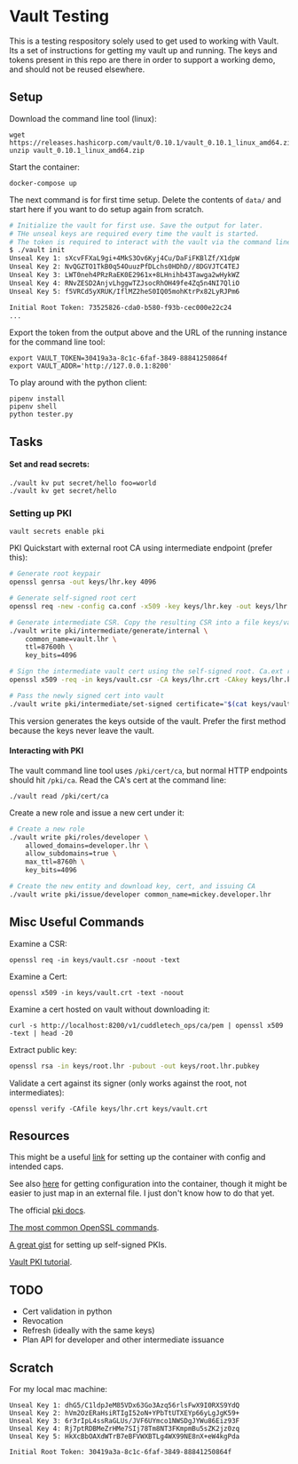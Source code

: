 # Vault Testing

This is a testing respository solely used to get used to working with Vault. Its a set of instructions for getting my vault up and running. The keys and tokens present in this repo are there in order to support a working demo, and should not be reused elsewhere.

## Setup 

Download the command line tool (linux): 

```
wget https://releases.hashicorp.com/vault/0.10.1/vault_0.10.1_linux_amd64.zip
unzip vault_0.10.1_linux_amd64.zip
```

Start the container:

```
docker-compose up 
```

The next command is for first time setup. Delete the contents of `data/` and start here if you want to do setup again from scratch.

```bash
# Initialize the vault for first use. Save the output for later.
# THe unseal keys are required every time the vault is started.
# The token is required to interact with the vault via the command line tool.
$ ./vault init
Unseal Key 1: sXcvFFXaL9gi+4MkS3Ov6Kyj4Cu/DaFiFKBlZf/X1dpW
Unseal Key 2: NvQGZTO1TkB0q54OuuzPfDLchs0HDhD//8DGVJTC4TEJ
Unseal Key 3: LWT0neh4PRzRaEK0E2961x+8LHnihb43Tawga2wHykWZ
Unseal Key 4: RNvZESD2AnjvLhggwTZJsocRhOH49fe4Zq5n4NI7QliO
Unseal Key 5: f5VRCd5yXRUK/IflMZ2heS0IQ05mohKtrPx82LyRJPm6

Initial Root Token: 73525826-cda0-b580-f93b-cec000e22c24
...
```

Export the token from the output above and the URL of the running instance for the command line tool:

```
export VAULT_TOKEN=30419a3a-8c1c-6faf-3849-88841250864f
export VAULT_ADDR='http://127.0.0.1:8200'
```

To play around with the python client:

```
pipenv install
pipenv shell
python tester.py
```

## Tasks

#### Set and read secrets:

```
./vault kv put secret/hello foo=world
./vault kv get secret/hello
```

### Setting up PKI

```
vault secrets enable pki
```

PKI Quickstart with external root CA using intermediate endpoint (prefer this):

```bash
# Generate root keypair
openssl genrsa -out keys/lhr.key 4096

# Generate self-signed root cert
openssl req -new -config ca.conf -x509 -key keys/lhr.key -out keys/lhr.crt

# Generate intermediate CSR. Copy the resulting CSR into a file keys/vault.csr
./vault write pki/intermediate/generate/internal \
    common_name=vault.lhr \
    ttl=87600h \
    key_bits=4096

# Sign the intermediate vault cert using the self-signed root. Ca.ext required in order to validate the extensions
openssl x509 -req -in keys/vault.csr -CA keys/lhr.crt -CAkey keys/lhr.key -CAcreateserial -out keys/vault.crt -extfile ca.ext 

# Pass the newly signed cert into vault
./vault write pki/intermediate/set-signed certificate="$(cat keys/vault.crt)"
```

This version generates the keys outside of the vault. Prefer the first method because the keys never leave the vault.

#### Interacting with PKI

The vault command line tool uses `/pki/cert/ca`, but normal HTTP endpoints should hit `/pki/ca`. Read the CA's cert at the command line:

```
./vault read /pki/cert/ca
```

Create a new role and issue a new cert under it:

```bash
# Create a new role
./vault write pki/roles/developer \
    allowed_domains=developer.lhr \
    allow_subdomains=true \
    max_ttl=8760h \
    key_bits=4096

# Create the new entity and download key, cert, and issuing CA
./vault write pki/issue/developer common_name=mickey.developer.lhr 
```

## Misc Useful Commands

Examine a CSR: 

```
openssl req -in keys/vault.csr -noout -text
```

Examine a Cert:

```
openssl x509 -in keys/vault.crt -text -noout
```

Examine a cert hosted on vault without downloading it:

```
curl -s http://localhost:8200/v1/cuddletech_ops/ca/pem | openssl x509 -text | head -20
```

Extract public key:

```bash
openssl rsa -in keys/root.lhr -pubout -out keys/root.lhr.pubkey
```

Validate a cert against its signer (only works against the root, not intermediates):

```
openssl verify -CAfile keys/lhr.crt keys/vault.crt 
```

## Resources

This might be a useful [link](https://www.melvinvivas.com/secrets-management-using-docker-hashicorp-vault/) for setting up the container with config and intended caps.

See also [here](https://medium.com/@pcarion/a-consul-a-vault-and-a-docker-walk-into-a-bar-d5a5bf897a87) for getting configuration into the container, though it might be easier to just map in an external file. I just don't know how to do that yet. 

The official [pki docs](https://www.vaultproject.io/docs/secrets/pki/index.html).

[The most common OpenSSL commands](https://www.sslshopper.com/article-most-common-openssl-commands.html).

[A great gist](https://gist.github.com/Soarez/9688998) for setting up self-signed PKIs.

[Vault PKI tutorial](https://blog.kintoandar.com/2015/11/vault-PKI-made-easy.html).

## TODO

- Cert validation in python 
- Revocation
- Refresh (ideally with the same keys)
- Plan API for developer and other intermediate issuance


## Scratch

For my local mac machine: 

```
Unseal Key 1: dhG5/C1ldpJeM85VDx63Go3Azq56rlsFwX9I0RXS9YdQ
Unseal Key 2: hVm2OzERaHsiRTIgI52oN+YPbTtUTXEYp66yLgJgK59+
Unseal Key 3: 6r3rIpL4ssRaGLUs/JVF6UYmco1NWSDgJYWu86Eiz93F
Unseal Key 4: Rj7ptRDBMeZrHMe7SIj78Tm8NT3FKmpmBu5sZK2jz0zq
Unseal Key 5: HkXcBbOAXdWTrB7eBFVWXBTLg4WX99NE8nX+eW4kgPda

Initial Root Token: 30419a3a-8c1c-6faf-3849-88841250864f
```

